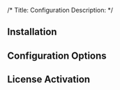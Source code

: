 /*
Title: Configuration
Description: 
*/

## Installation

## Configuration Options

## License Activation

